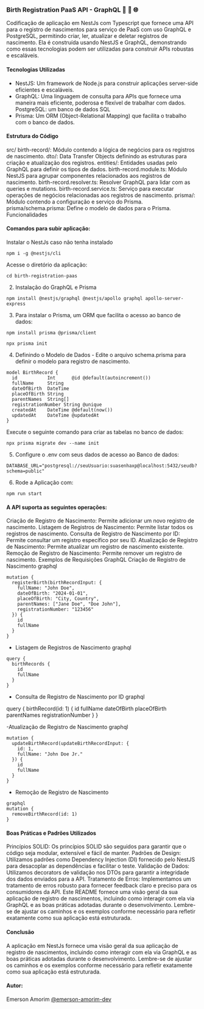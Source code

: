 ### Birth Registration PaaS API - GraphQL 🚀 🔄 🌐

Codificação de aplicação em NestJs com Typescript que fornece uma API para o registro de nascimentos para serviço de PaaS com uso GraphQL e PostgreSQL, permitindo criar, ler, atualizar e deletar registros de nascimento. Ela é construída usando NestJS e GraphQL, demonstrando como essas tecnologias podem ser utilizadas para construir APIs robustas e escaláveis.

#### Tecnologias Utilizadas
- NestJS: Um framework de Node.js para construir aplicações server-side eficientes e escaláveis.
- GraphQL: Uma linguagem de consulta para APIs que fornece uma maneira mais eficiente, poderosa e flexível de trabalhar com dados.
  PostgreSQL: um banco de dados SQL
- Prisma: Um ORM (Object-Relational Mapping) que facilita o trabalho com o banco de dados.


#### Estrutura do Código
src/
birth-record/: Módulo contendo a lógica de negócios para os registros de nascimento.
dto/: Data Transfer Objects definindo as estruturas para criação e atualização dos registros.
entities/: Entidades usadas pelo GraphQL para definir os tipos de dados.
birth-record.module.ts: Módulo NestJS para agrupar componentes relacionados aos registros de nascimento.
birth-record.resolver.ts: Resolver GraphQL para lidar com as queries e mutations.
birth-record.service.ts: Serviço para executar operações de negócios relacionadas aos registros de nascimento.
prisma/: Módulo contendo a configuração e serviço do Prisma.
prisma/schema.prisma: Define o modelo de dados para o Prisma.
Funcionalidades

#### Comandos para subir aplicação:

Instalar o NestJs caso não tenha instalado
````
npm i -g @nestjs/cli
````

Acesse o diretório da aplicação:
````
cd birth-registration-paas
````

2. Instalação do GraphQL e Prisma
````
npm install @nestjs/graphql @nestjs/apollo graphql apollo-server-express

````
3. Para instalar o Prisma, um ORM que facilita o acesso ao banco de dados:
````
npm install prisma @prisma/client
````

````
npx prisma init
````

4.  Definindo o Modelo de Dados - Edite o arquivo schema.prisma para definir o modelo para registro de nascimento.
````
model BirthRecord {
  id           Int      @id @default(autoincrement())
  fullName     String
  dateOfBirth  DateTime
  placeOfBirth String
  parentNames  String[]
  registrationNumber String @unique
  createdAt    DateTime @default(now())
  updatedAt    DateTime @updatedAt
}
````

Execute o seguinte comando para criar as tabelas no banco de dados:
````
npx prisma migrate dev --name init

````
5. Configure o .env com seus dados de acesso ao Banco de dados:
````
DATABASE_URL="postgresql://seuUsuario:suasenhaxp@localhost:5432/seudb?schema=public"
````

6. Rode a Aplicação com:

````
npm run start
````

#### A API suporta as seguintes operações:

Criação de Registro de Nascimento: Permite adicionar um novo registro de nascimento.
Listagem de Registros de Nascimento: Permite listar todos os registros de nascimento.
Consulta de Registro de Nascimento por ID: Permite consultar um registro específico por seu ID.
Atualização de Registro de Nascimento: Permite atualizar um registro de nascimento existente.
Remoção de Registro de Nascimento: Permite remover um registro de nascimento.
Exemplos de Requisições GraphQL
Criação de Registro de Nascimento
graphql

````
mutation {
  registerBirth(birthRecordInput: {
    fullName: "John Doe",
    dateOfBirth: "2024-01-01",
    placeOfBirth: "City, Country",
    parentNames: ["Jane Doe", "Doe John"],
    registrationNumber: "123456"
  }) {
    id
    fullName
  }
}
````

- Listagem de Registros de Nascimento
graphql
````
query {
  birthRecords {
    id
    fullName
  }
}
````

- Consulta de Registro de Nascimento por ID
graphql

query {
  birthRecord(id: 1) {
    id
    fullName
    dateOfBirth
    placeOfBirth
    parentNames
    registrationNumber
  }
}

-Atualização de Registro de Nascimento
graphql
````
mutation {
  updateBirthRecord(updateBirthRecordInput: {
    id: 1,
    fullName: "John Doe Jr."
  }) {
    id
    fullName
  }
}
````
- Remoção de Registro de Nascimento

````
graphql
mutation {
  removeBirthRecord(id: 1)
}
````

#### Boas Práticas e Padrões Utilizados
Princípios SOLID: Os princípios SOLID são seguidos para garantir que o código seja modular, extensível e fácil de manter.
Padrões de Design: Utilizamos padrões como Dependency Injection (DI) fornecido pelo NestJS para desacoplar as dependências e facilitar o teste.
Validação de Dados: Utilizamos decorators de validação nos DTOs para garantir a integridade dos dados enviados para a API.
Tratamento de Erros: Implementamos um tratamento de erros robusto para fornecer feedback claro e preciso para os consumidores da API.
Este README fornece uma visão geral da sua aplicação de registro de nascimentos, incluindo como interagir com ela via GraphQL e as boas práticas adotadas durante o desenvolvimento. Lembre-se de ajustar os caminhos e os exemplos conforme necessário para refletir exatamente como sua aplicação está estruturada.

#### Conclusão
A aplicação em NestJs fornece uma visão geral da sua aplicação de registro de nascimentos, incluindo como interagir com ela via GraphQL e as boas práticas adotadas durante o desenvolvimento. Lembre-se de ajustar os caminhos e os exemplos conforme necessário para refletir exatamente como sua aplicação está estruturada.


#### Autor:
Emerson Amorim [@emerson-amorim-dev](https://www.linkedin.com/in/emerson-amorim-dev/)
